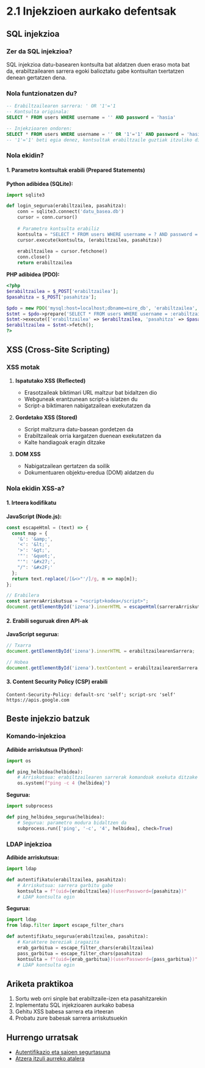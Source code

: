 # 2.1 Injekzioen aurkako defentsak

## SQL injekzioa

### Zer da SQL injekzioa?
SQL injekzioa datu-basearen kontsulta bat aldatzen duen eraso mota bat da, erabiltzailearen sarrera egoki balioztatu gabe kontsultan txertatzen denean gertatzen dena.

### Nola funtzionatzen du?
```sql
-- Erabiltzailearen sarrera: ' OR '1'='1
-- Kontsulta originala:
SELECT * FROM users WHERE username = '' AND password = 'hasia'

-- Injekzioaren ondoren:
SELECT * FROM users WHERE username = '' OR '1'='1' AND password = 'hasia'
-- '1'='1' beti egia denez, kontsultak erabiltzaile guztiak itzuliko ditu
```

### Nola ekidin?

#### 1. Parametro kontsultak erabili (Prepared Statements)

**Python adibidea (SQLite):**
```python
import sqlite3

def login_segurua(erabiltzailea, pasahitza):
    conn = sqlite3.connect('datu_basea.db')
    cursor = conn.cursor()
    
    # Parametro kontsulta erabiliz
    kontsulta = "SELECT * FROM users WHERE username = ? AND password = ?"
    cursor.execute(kontsulta, (erabiltzailea, pasahitza))
    
    erabiltzailea = cursor.fetchone()
    conn.close()
    return erabiltzailea
```

**PHP adibidea (PDO):**
```php
<?php
$erabiltzailea = $_POST['erabiltzailea'];
$pasahitza = $_POST['pasahitza'];

$pdo = new PDO('mysql:host=localhost;dbname=nire_db', 'erabiltzailea', 'pasahitza');
$stmt = $pdo->prepare('SELECT * FROM users WHERE username = :erabiltzailea AND password = :pasahitza');
$stmt->execute(['erabiltzailea' => $erabiltzailea, 'pasahitza' => $pasahitza]);
$erabiltzailea = $stmt->fetch();
?>
```

## XSS (Cross-Site Scripting)

### XSS motak

1. **Ispatutako XSS (Reflected)**
   - Erasotzaileak biktimari URL maltzur bat bidaltzen dio
   - Webguneak erantzunean script-a islatzen du
   - Script-a biktimaren nabigatzailean exekutatzen da

2. **Gordetako XSS (Stored)**
   - Script maltzurra datu-basean gordetzen da
   - Erabiltzaileak orria kargatzen duenean exekutatzen da
   - Kalte handiagoak eragin ditzake

3. **DOM XSS**
   - Nabigatzailean gertatzen da soilik
   - Dokumentuaren objektu-eredua (DOM) aldatzen du

### Nola ekidin XSS-a?

#### 1. Irteera kodifikatu

**JavaScript (Node.js):**
```javascript
const escapeHtml = (text) => {
  const map = {
    '&': '&amp;',
    '<': '&lt;',
    '>': '&gt;',
    '"': '&quot;',
    "'": '&#x27;',
    "/": '&#x2F;'
  };
  return text.replace(/[&<>"'/]/g, m => map[m]);
};

// Erabilera
const sarreraArriskutsua = "<script>kodea</script>";
document.getElementById('izena').innerHTML = escapeHtml(sarreraArriskutsua);
```

#### 2. Erabili seguruak diren API-ak

**JavaScript segurua:**
```javascript
// Txarra
document.getElementById('izena').innerHTML = erabiltzailearenSarrera;

// Hobea
document.getElementById('izena').textContent = erabiltzailearenSarrera;
```

#### 3. Content Security Policy (CSP) erabili

```http
Content-Security-Policy: default-src 'self'; script-src 'self' https://apis.google.com
```

## Beste injekzio batzuk

### Komando-injekzioa

**Adibide arriskutsua (Python):**
```python
import os

def ping_helbidea(helbidea):
    # Arriskutsua: erabiltzailearen sarrerak komandoak exekuta ditzake
    os.system(f"ping -c 4 {helbidea}")
```

**Segurua:**
```python
import subprocess

def ping_helbidea_segurua(helbidea):
    # Segurua: parametro modura bidaltzen da
    subprocess.run(['ping', '-c', '4', helbidea], check=True)
```

### LDAP injekzioa

**Adibide arriskutsua:**
```python
import ldap

def autentifikatu(erabiltzailea, pasahitza):
    # Arriskutsua: sarrera garbitu gabe
    kontsulta = f"(uid={erabiltzailea})(userPassword={pasahitza})"
    # LDAP kontsulta egin
```

**Segurua:**
```python
import ldap
from ldap.filter import escape_filter_chars

def autentifikatu_segurua(erabiltzailea, pasahitza):
    # Karaktere bereziak iragazita
    erab_garbitua = escape_filter_chars(erabiltzailea)
    pass_garbitua = escape_filter_chars(pasahitza)
    kontsulta = f"(uid={erab_garbitua})(userPassword={pass_garbitua})"
    # LDAP kontsulta egin
```

## Ariketa praktikoa

1. Sortu web orri sinple bat erabiltzaile-izen eta pasahitzarekin
2. Inplementatu SQL injekzioaren aurkako babesa
3. Gehitu XSS babesa sarrera eta irteeran
4. Probatu zure babesak sarrera arriskutsuekin

## Hurrengo urratsak

- [Autentifikazio eta saioen segurtasuna](autentifikazioa.md)
- [Atzera itzuli aurreko atalera](../oinarriak_mehatxuak/owasp_top10.md)
